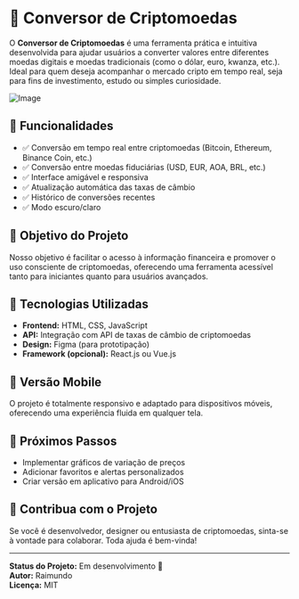 # 💱 Conversor de Criptomoedas

O **Conversor de Criptomoedas** é uma ferramenta prática e intuitiva desenvolvida para ajudar usuários a converter valores entre diferentes moedas digitais e moedas tradicionais (como o dólar, euro, kwanza, etc.). Ideal para quem deseja acompanhar o mercado cripto em tempo real, seja para fins de investimento, estudo ou simples curiosidade.

![Image](https://github.com/user-attachments/assets/33c45b50-bbd6-4f3f-8d07-63aed5d86971)

## 🚀 Funcionalidades

- ✅ Conversão em tempo real entre criptomoedas (Bitcoin, Ethereum, Binance Coin, etc.)
- ✅ Conversão entre moedas fiduciárias (USD, EUR, AOA, BRL, etc.)
- ✅ Interface amigável e responsiva
- ✅ Atualização automática das taxas de câmbio
- ✅ Histórico de conversões recentes
- ✅ Modo escuro/claro

## 🎯 Objetivo do Projeto

Nosso objetivo é facilitar o acesso à informação financeira e promover o uso consciente de criptomoedas, oferecendo uma ferramenta acessível tanto para iniciantes quanto para usuários avançados.

## 🧰 Tecnologias Utilizadas

- **Frontend:** HTML, CSS, JavaScript
- **API:** Integração com API de taxas de câmbio de criptomoedas
- **Design:** Figma (para prototipação)
- **Framework (opcional):** React.js ou Vue.js

## 📱 Versão Mobile

O projeto é totalmente responsivo e adaptado para dispositivos móveis, oferecendo uma experiência fluida em qualquer tela.

## 📌 Próximos Passos

- Implementar gráficos de variação de preços
- Adicionar favoritos e alertas personalizados
- Criar versão em aplicativo para Android/iOS

## 🙌 Contribua com o Projeto

Se você é desenvolvedor, designer ou entusiasta de criptomoedas, sinta-se à vontade para colaborar. Toda ajuda é bem-vinda!

---

**Status do Projeto:** Em desenvolvimento 🚧  
**Autor:** Raimundo  
**Licença:** MIT
